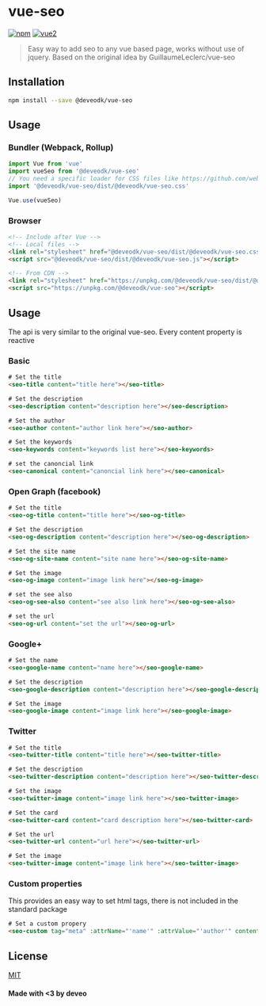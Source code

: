 # vue-seo

[![npm](https://img.shields.io/npm/v/@deveodk/vue-seo.svg)](https://www.npmjs.com/package/@deveodk/vue-seo) [![vue2](https://img.shields.io/badge/vue-2.x-brightgreen.svg)](https://vuejs.org/)

> Easy way to add seo to any vue based page, works without use of jquery. Based on the original idea by GuillaumeLeclerc/vue-seo

## Installation

```bash
npm install --save @deveodk/vue-seo
```

## Usage

### Bundler (Webpack, Rollup)

```js
import Vue from 'vue'
import vueSeo from '@deveodk/vue-seo'
// You need a specific loader for CSS files like https://github.com/webpack/css-loader
import '@deveodk/vue-seo/dist/@deveodk/vue-seo.css'

Vue.use(vueSeo)
```

### Browser

```html
<!-- Include after Vue -->
<!-- Local files -->
<link rel="stylesheet" href="@deveodk/vue-seo/dist/@deveodk/vue-seo.css"></link>
<script src="@deveodk/vue-seo/dist/@deveodk/vue-seo.js"></script>

<!-- From CDN -->
<link rel="stylesheet" href="https://unpkg.com/@deveodk/vue-seo/dist/@deveodk/vue-seo.css"></link>
<script src="https://unpkg.com/@deveodk/vue-seo"></script>
```

## Usage
The api is very similar to the original vue-seo. Every content property is reactive

### Basic

```html
# Set the title
<seo-title content="title here"></seo-title>
```
```html
# Set the description
<seo-description content="description here"></seo-description>
```
```html
# Set the author
<seo-author content="author link here"></seo-author>
```
```html
# Set the keywords
<seo-keywords content="keywords list here"></seo-keywords>
```
```html
# set the canoncial link
<seo-canonical content="canoncial link here"></seo-canonical>
```

### Open Graph (facebook)

```html
# Set the title
<seo-og-title content="title here"></seo-og-title>
```
```html
# Set the description
<seo-og-description content="description here"></seo-og-description>
```
```html
# Set the site name
<seo-og-site-name content="site name here"></seo-og-site-name>
```
```html
# Set the image
<seo-og-image content="image link here"></seo-og-image>
```
```html
# set the see also
<seo-og-see-also content="see also link here"></seo-og-see-also>
```
```html
# set the url
<seo-og-url content="set the url"></seo-og-url>
```

### Google+

```html
# Set the name
<seo-google-name content="name here"></seo-google-name>
```
```html
# Set the description
<seo-google-description content="description here"></seo-google-description>
```
```html
# Set the image
<seo-google-image content="image link here"></seo-google-image>
```

### Twitter

```html
# Set the title
<seo-twitter-title content="title here"></seo-twitter-title>
```
```html
# Set the description
<seo-twitter-description content="description here"></seo-twitter-description>
```
```html
# Set the image
<seo-twitter-image content="image link here"></seo-twitter-image>
```
```html
# Set the card
<seo-twitter-card content="card description here"></seo-twitter-card>
```
```html
# Set the url
<seo-twitter-url content="url here"></seo-twitter-url>
```
```html
# Set the image
<seo-twitter-image content="image link here"></seo-twitter-image>
```

### Custom properties

This provides an easy way to set html tags, there is not included in the standard package

```html
# Set a custom propery
<seo-custom tag="meta" :attrName="'name'" :attrValue="'author'" contentName="'content'" content="image link here"></seo-twitter-image>
```

## License

[MIT](http://opensource.org/licenses/MIT)

#### Made with <3 by deveo
